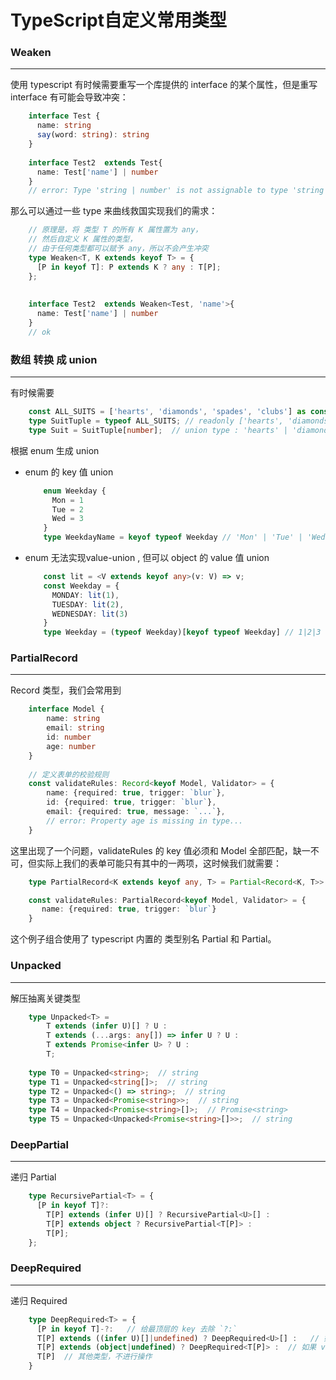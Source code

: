 # TypeScript自定义常用类型

### Weaken
***
使用 typescript 有时候需要重写一个库提供的 interface 的某个属性，但是重写 interface 有可能会导致冲突：
```ts
    interface Test {
      name: string
      say(word: string): string
    }
    
    interface Test2  extends Test{
      name: Test['name'] | number
    }
    // error: Type 'string | number' is not assignable to type 'string'.
```
那么可以通过一些 type 来曲线救国实现我们的需求：
```ts
    // 原理是，将 类型 T 的所有 K 属性置为 any，
    // 然后自定义 K 属性的类型，
    // 由于任何类型都可以赋予 any，所以不会产生冲突
    type Weaken<T, K extends keyof T> = {
      [P in keyof T]: P extends K ? any : T[P];
    };
    
    
    interface Test2  extends Weaken<Test, 'name'>{
      name: Test['name'] | number
    }
    // ok
```    

### 数组 转换 成 union
***
有时候需要
```ts
    const ALL_SUITS = ['hearts', 'diamonds', 'spades', 'clubs'] as const; // TS 3.4
    type SuitTuple = typeof ALL_SUITS; // readonly ['hearts', 'diamonds', 'spades', 'clubs']
    type Suit = SuitTuple[number];  // union type : 'hearts' | 'diamonds' | 'spades' | 'clubs'
```

根据 enum 生成 union
*   enum 的 key 值 union   
    ```ts
        enum Weekday {
          Mon = 1
          Tue = 2
          Wed = 3
        }
        type WeekdayName = keyof typeof Weekday // 'Mon' | 'Tue' | 'Wed'
    ```
    
*   enum 无法实现value-union , 但可以 object 的 value 值 union
    ```ts
        const lit = <V extends keyof any>(v: V) => v;
        const Weekday = {
          MONDAY: lit(1),
          TUESDAY: lit(2),
          WEDNESDAY: lit(3)
        }
        type Weekday = (typeof Weekday)[keyof typeof Weekday] // 1|2|3
    ```
 
### PartialRecord
***
Record 类型，我们会常用到
```ts
    interface Model {
        name: string
        email: string
        id: number
        age: number
    }
    
    // 定义表单的校验规则
    const validateRules: Record<keyof Model, Validator> = {
        name: {required: true, trigger: `blur`},
        id: {required: true, trigger: `blur`},
        email: {required: true, message: `...`},
        // error: Property age is missing in type...
    }
```
这里出现了一个问题，validateRules 的 key 值必须和 Model 全部匹配，缺一不可，但实际上我们的表单可能只有其中的一两项，这时候我们就需要：
```ts
    type PartialRecord<K extends keyof any, T> = Partial<Record<K, T>>

    const validateRules: PartialRecord<keyof Model, Validator> = {
       name: {required: true, trigger: `blur`} 
    }
```
这个例子组合使用了 typescript 内置的 类型别名 Partial 和 Partial。

### Unpacked
***
解压抽离关键类型
```ts
    type Unpacked<T> =
        T extends (infer U)[] ? U :
        T extends (...args: any[]) => infer U ? U :
        T extends Promise<infer U> ? U :
        T;
    
    type T0 = Unpacked<string>;  // string
    type T1 = Unpacked<string[]>;  // string
    type T2 = Unpacked<() => string>;  // string
    type T3 = Unpacked<Promise<string>>;  // string
    type T4 = Unpacked<Promise<string>[]>;  // Promise<string>
    type T5 = Unpacked<Unpacked<Promise<string>[]>>;  // string
```

### DeepPartial
***
递归 Partial
```ts
    type RecursivePartial<T> = {
      [P in keyof T]?:
        T[P] extends (infer U)[] ? RecursivePartial<U>[] :
        T[P] extends object ? RecursivePartial<T[P]> :
        T[P];
    };
```

### DeepRequired
***
递归 Required
```ts
    type DeepRequired<T> = {
      [P in keyof T]-?:   // 给最顶层的 key 去除 `?:`
      T[P] extends ((infer U)[]|undefined) ? DeepRequired<U>[] :   // 如果 value 值是数组，那么递归数组内每一项的类型值
      T[P] extends (object|undefined) ? DeepRequired<T[P]> :  // 如果 value 还是object，递归值类型
      T[P]  // 其他类型，不进行操作
    }
```